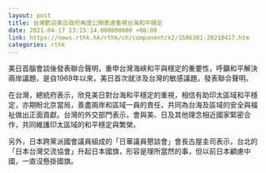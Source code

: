 ```yaml
---
layout: post
title: 台灣歡迎美日政府再度公開表達重視台海和平穩定
date: 2021-04-17 13:15:14.000000000 +08:00
link: https://news.rthk.hk/rthk/ch/component/k2/1586301-20210417.htm
categories: rthk
---
```


美日首腦會談後發表聯合聲明，重申台灣海峽和平與穩定的重要性，呼籲和平解決兩岸議題，是自1969年以來，美日首次就涉及台灣的敏感議題，發表聯合聲明。

在台灣，總統府表示，欣見美日對台海和平穩定的重視，相信有助印太區域和平穩定，亦期盼北京當局，善盡兩岸和區域一員的責任，共同為台海及區域的安全與福祉做出正面貢獻。台灣的外交部門表示，會與美、日及其他理念相近國家緊密合作，共同維護印太區域的和平穩定與繁榮。

另外，日本跨黨派國會議員組成的「日華議員懇談會」會長古屋圭司表示，台北的「日本台灣交流協會」升起日本國旗，形容是理所當然的事，但以前日本顧慮中國，一直沒懸掛國旗。
